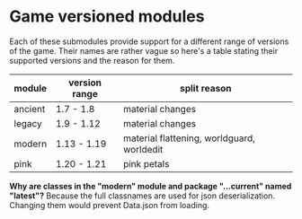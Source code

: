 # Game versioned modules

Each of these submodules provide support for a different range of versions of the game. Their names are rather vague so
here's a table stating their supported versions and the reason for them.

| module  | version range | split reason                               |
|---------|---------------|--------------------------------------------|
| ancient | 1.7 - 1.8     | material changes                           |
| legacy  | 1.9 - 1.12    | material changes                           |
| modern  | 1.13 - 1.19   | material flattening, worldguard, worldedit |
| pink    | 1.20 - 1.21   | pink petals                                |

**Why are classes in the "modern" module and package "...current" named "latest"?** Because the full classnames are used for json deserialization.
Changing them would prevent Data.json from loading.
